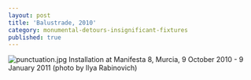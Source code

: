 ```yaml
---
layout: post
title: 'Balustrade, 2010'
category: monumental-detours-insignificant-fixtures
published: true
---
```


![punctuation.jpg]({{site.baseurl}}/assets/img/2016_perforations_II_wasteful_illuminations.jpg)
Installation at Manifesta 8, Murcia, 9 October 2010 - 9 January 2011 (photo by Ilya Rabinovich)
